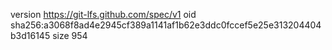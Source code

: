 version https://git-lfs.github.com/spec/v1
oid sha256:a3068f8ad4e2945cf389a1141af1b62e3ddc0fccef5e25e313204404b3d16145
size 954
